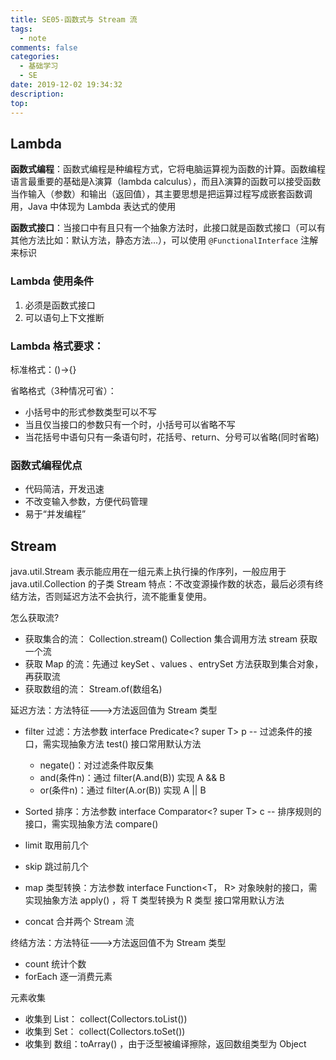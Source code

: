 ```yaml
---
title: SE05-函数式与 Stream 流
tags:
  - note
comments: false
categories:
  - 基础学习
  - SE
date: 2019-12-02 19:34:32
description:
top:
---
```


## Lambda

**函数式编程**：函数式编程是种编程方式，它将电脑运算视为函数的计算。函数编程语言最重要的基础是λ演算（lambda calculus），而且λ演算的函数可以接受函数当作输入（参数）和输出（返回值），其主要思想是把运算过程写成嵌套函数调用，Java 中体现为 Lambda 表达式的使用

**函数式接口**：当接口中有且只有一个抽象方法时，此接口就是函数式接口（可以有其他方法比如：默认方法，静态方法...），可以使用 `@FunctionalInterface` 注解来标识
 
### Lambda 使用条件
1. 必须是函数式接口
2. 可以语句上下文推断

### Lambda 格式要求：
标准格式：()->{}

省略格式（3种情况可省）：
* 小括号中的形式参数类型可以不写
* 当且仅当接口的参数只有一个时，小括号可以省略不写
* 当花括号中语句只有一条语句时，花括号、return、分号可以省略(同时省略)

### 函数式编程优点

* 代码简洁，开发迅速
* 不改变输入参数，方便代码管理
* 易于“并发编程”

## Stream
java.util.Stream 表示能应用在一组元素上执行操的作序列，一般应用于 java.util.Collection 的子类
Stream 特点：不改变源操作数的状态，最后必须有终结方法，否则延迟方法不会执行，流不能重复使用。

怎么获取流?
* 获取集合的流： Collection.stream()  Collection 集合调用方法 stream 获取一个流
* 获取 Map 的流：先通过 keySet 、values 、entrySet 方法获取到集合对象，再获取流
* 获取数组的流： Stream.of(数组名)  

延迟方法：方法特征--->方法返回值为 Stream<T> 类型
* filter 过滤：方法参数 interface Predicate<? super T> p -- 过滤条件的接口，需实现抽象方法 test() 
    接口常用默认方法
    - negate()：对过滤条件取反集
    - and(条件n)：通过 filter(A.and(B)) 实现 A && B
    - or(条件n)：通过 filter(A.or(B)) 实现 A || B


* Sorted 排序：方法参数 interface Comparator<? super T> c -- 排序规则的接口，需实现抽象方法 compare()
* limit 取用前几个
* skip 跳过前几个
* map 类型转换：方法参数 interface Function<T， R> 对象映射的接口，需实现抽象方法 apply() ，将 T 类型转换为 R 类型
    接口常用默认方法
* concat 合并两个 Stream 流

终结方法：方法特征--->方法返回值不为 Stream<T> 类型
* count 统计个数
* forEach 逐一消费元素

元素收集
* 收集到 List： collect(Collectors.toList())
* 收集到 Set： collect(Collectors.toSet())
* 收集到 数组：toArray() ，由于泛型被编译擦除，返回数组类型为 Object

